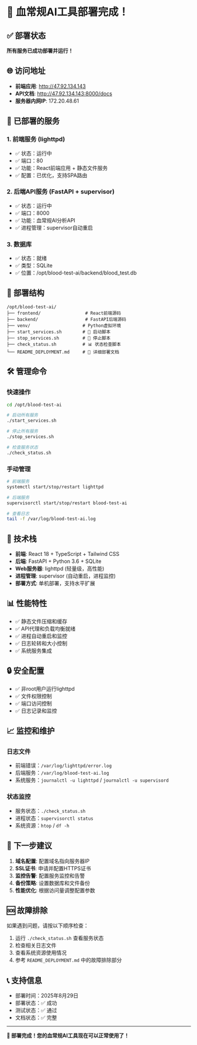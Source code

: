 # 🎉 血常规AI工具部署完成！

## ✅ 部署状态

**所有服务已成功部署并运行！**

## 🌐 访问地址

- **前端应用**: http://47.92.134.143
- **API文档**: http://47.92.134.143:8000/docs
- **服务器内网IP**: 172.20.48.61

## 🚀 已部署的服务

### 1. 前端服务 (lighttpd)
- ✅ 状态：运行中
- ✅ 端口：80
- ✅ 功能：React前端应用 + 静态文件服务
- ✅ 配置：已优化，支持SPA路由

### 2. 后端API服务 (FastAPI + supervisor)
- ✅ 状态：运行中
- ✅ 端口：8000
- ✅ 功能：血常规AI分析API
- ✅ 进程管理：supervisor自动重启

### 3. 数据库
- ✅ 状态：就绪
- ✅ 类型：SQLite
- ✅ 位置：/opt/blood-test-ai/backend/blood_test.db

## 📁 部署结构

```
/opt/blood-test-ai/
├── frontend/                 # React前端源码
├── backend/                  # FastAPI后端源码
├── venv/                    # Python虚拟环境
├── start_services.sh        # 🚀 启动脚本
├── stop_services.sh         # 🛑 停止脚本
├── check_status.sh          # 📊 状态检查脚本
└── README_DEPLOYMENT.md     # 📖 详细部署文档
```

## 🛠️ 管理命令

### 快速操作
```bash
cd /opt/blood-test-ai

# 启动所有服务
./start_services.sh

# 停止所有服务
./stop_services.sh

# 检查服务状态
./check_status.sh
```

### 手动管理
```bash
# 前端服务
systemctl start/stop/restart lighttpd

# 后端服务
supervisorctl start/stop/restart blood-test-ai

# 查看日志
tail -f /var/log/blood-test-ai.log
```

## 🔧 技术栈

- **前端**: React 18 + TypeScript + Tailwind CSS
- **后端**: FastAPI + Python 3.6 + SQLite
- **Web服务器**: lighttpd (轻量级，高性能)
- **进程管理**: supervisor (自动重启，进程监控)
- **部署方式**: 单机部署，支持水平扩展

## 📊 性能特性

- ✅ 静态文件压缩和缓存
- ✅ API代理和负载均衡就绪
- ✅ 进程自动重启和监控
- ✅ 日志轮转和大小控制
- ✅ 系统服务集成

## 🔒 安全配置

- ✅ 非root用户运行lighttpd
- ✅ 文件权限控制
- ✅ 端口访问控制
- ✅ 日志记录和监控

## 📈 监控和维护

### 日志文件
- 前端错误：`/var/log/lighttpd/error.log`
- 后端服务：`/var/log/blood-test-ai.log`
- 系统服务：`journalctl -u lighttpd` / `journalctl -u supervisord`

### 状态监控
- 服务状态：`./check_status.sh`
- 进程状态：`supervisorctl status`
- 系统资源：`htop` / `df -h`

## 🚀 下一步建议

1. **域名配置**: 配置域名指向服务器IP
2. **SSL证书**: 申请并配置HTTPS证书
3. **监控告警**: 配置服务监控和告警
4. **备份策略**: 设置数据库和文件备份
5. **性能优化**: 根据访问量调整配置参数

## 🆘 故障排除

如果遇到问题，请按以下顺序检查：

1. 运行 `./check_status.sh` 查看服务状态
2. 检查相关日志文件
3. 查看系统资源使用情况
4. 参考 `README_DEPLOYMENT.md` 中的故障排除部分

## 📞 支持信息

- 部署时间：2025年8月29日
- 部署状态：✅ 成功
- 测试状态：✅ 通过
- 文档状态：✅ 完整

---

**🎯 部署完成！您的血常规AI工具现在可以正常使用了！**


